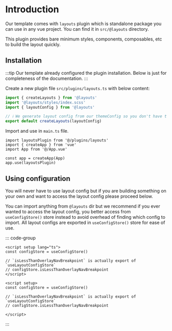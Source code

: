 # Introduction

Our template comes with `layouts` plugin which is standalone package you can use in any vue project. You can find it in `src/@layouts` directory.

This plugin provides bare minimum styles, components, composables, etc to build the layout quickly.

## Installation

:::tip
Our template already configured the plugin installation. Below is just for completeness of the documentation.
:::

Create a new plugin file `src/plugins/layouts.ts` with below content:

```ts
import { createLayouts } from '@layouts'
import '@layouts/styles/index.scss'
import { layoutConfig } from '@layouts'

// ℹ️ We generate layout config from our themeConfig so you don't have to write config twice
export default createLayouts(layoutConfig)
```

Import and use in `main.ts` file.

```ts{1,6}
import layoutsPlugin from '@/plugins/layouts'
import { createApp } from 'vue'
import App from '@/App.vue'

const app = createApp(App)
app.use(layoutsPlugin)
```

## Using configuration

You will never have to use layout config but if you are building something on your own and want to access the layout config please proceed below.

You can import anything from `@layouts` dir but we recommend if you ever wanted to access the layout config, you better access from `useConfigStore()` store instead to avoid overhead of finding which config to import. All layout configs are exported in `useConfigStore()` store for ease of use.

::: code-group

```vue [TS]
<script setup lang="ts">
const configStore = useConfigStore()

// `isLessThanOverlayNavBreakpoint` is actually export of `useLayoutConfigStore`
// configStore.isLessThanOverlayNavBreakpoint
</script>
```

```vue [JS]
<script setup>
const configStore = useConfigStore()

// `isLessThanOverlayNavBreakpoint` is actually export of `useLayoutConfigStore`
// configStore.isLessThanOverlayNavBreakpoint

</script>
```

:::
